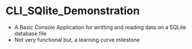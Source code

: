 # CLI_SQlite_Demonstration

- A Basic Console Application for writting and reading data on a SQLite database file
- Not very functional but, a learning curve milestone
